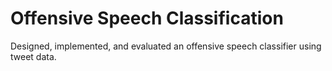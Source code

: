 # Offensive Speech Classification

Designed, implemented, and evaluated an offensive speech classifier using tweet data.
